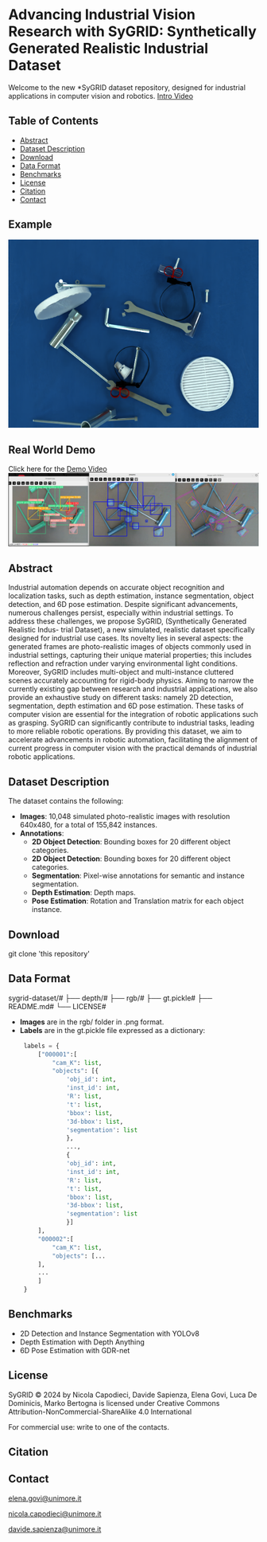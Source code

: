 # Advancing Industrial Vision Research with SyGRID: Synthetically Generated Realistic Industrial Dataset
Welcome to the new *SyGRID dataset repository, designed for industrial applications in computer vision and robotics. [Intro Video](videos/video_sygrid_intro.mp4)

## Table of Contents

- [Abstract](#Abstract)
- [Dataset Description](#dataset-description)
- [Download](#download)
- [Data Format](#data-format)
- [Benchmarks](#benchmarks)
- [License](#license)
- [Citation](#citation)
- [Contact](#contact)

## Example
![Image 1](rgb/010048.png)



## Real World Demo
Click here for the [Demo Video](videos/video_sygrid_robotic.mp4)
![Project Screenshot](ros_pipeline.png)

## Abstract

 Industrial automation depends on accurate object recognition and localization tasks, such as depth estimation, instance segmentation, object detection, and 6D pose estimation. Despite significant advancements, numerous challenges persist, especially within industrial settings. To address these challenges, we propose SyGRID, (Synthetically Generated Realistic Indus-
trial Dataset), a new simulated, realistic dataset specifically designed for industrial use cases. Its novelty lies in several aspects: the generated frames are photo-realistic images of
objects commonly used in industrial settings, capturing their unique material properties; this includes reflection and refraction under varying environmental light conditions. Moreover,
SyGRID includes multi-object and multi-instance cluttered scenes accurately accounting for rigid-body physics. Aiming to narrow the currently existing gap between research and
industrial applications, we also provide an exhaustive study on different tasks: namely 2D detection, segmentation, depth estimation and 6D pose estimation. These tasks of computer
vision are essential for the integration of robotic applications such as grasping. SyGRID can significantly contribute to industrial tasks, leading to more reliable robotic operations. By providing this dataset, we aim to accelerate advancements in robotic automation, facilitating the alignment of current progress in computer vision with the practical demands of industrial robotic applications.



## Dataset Description
The dataset contains the following:

- **Images**: 10,048 simulated photo-realistic images with resolution 640x480, for a total of 155,842 instances.
- **Annotations**: 
  - **2D Object Detection**: Bounding boxes for 20 different object categories.
  - **2D Object Detection**: Bounding boxes for 20 different object categories.
  - **Segmentation**: Pixel-wise annotations for semantic and instance segmentation.
  - **Depth Estimation**: Depth maps.
  - **Pose Estimation**: Rotation and Translation matrix for each object instance.


## Download

git clone 'this repository'

## Data Format

sygrid-dataset/#
├── depth/#
├── rgb/#
├── gt.pickle#
├── README.md#
└── LICENSE#

- **Images** are in the rgb/ folder in .png format.
- **Labels** are in the gt.pickle file expressed as a dictionary:
   ```python
    labels = {
        ["000001":[
            "cam_K": list,
            "objects": [{
                'obj_id': int,
                'inst_id': int,
                'R': list,
                't': list,
                'bbox': list,
                '3d-bbox': list,
                'segmentation': list
                },
                ...,
                {
                'obj_id': int,
                'inst_id': int,
                'R': list,
                't': list,
                'bbox': list,
                '3d-bbox': list,
                'segmentation': list
                }]
        ],
        "000002":[
            "cam_K": list,
            "objects": [...
        ],
        ...
        ]
    }

## Benchmarks

- 2D Detection and Instance Segmentation with YOLOv8
- Depth Estimation with Depth Anything
- 6D Pose Estimation with GDR-net

## License

SyGRID © 2024 by Nicola Capodieci, Davide Sapienza, Elena Govi, Luca De Dominicis, Marko Bertogna is licensed under Creative Commons Attribution-NonCommercial-ShareAlike 4.0 International 

For commercial use: write to one of the contacts.

## Citation

## Contact 

elena.govi@unimore.it

nicola.capodieci@unimore.it

davide.sapienza@unimore.it
